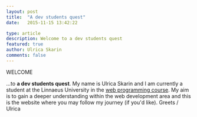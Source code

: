 ```yaml
---
layout: post
title:  "A dev students quest"
date:   2015-11-15 13:42:22

type: article
description: Welcome to a dev students quest
featured: true
author: Ulrica Skarin
comments: false
---
```


WELCOME

...to **a dev students quest**. My name is Ulrica Skarin and I am currently a student at the
Linnaeus University in the [web programming course]. My aim is to gain a deeper understanding within
the web development area and this is the website where you may follow my journey (if you'd like). Greets / Ulrica


[web programming course]: https://coursepress.lnu.se/program/webbprogrammerare/
